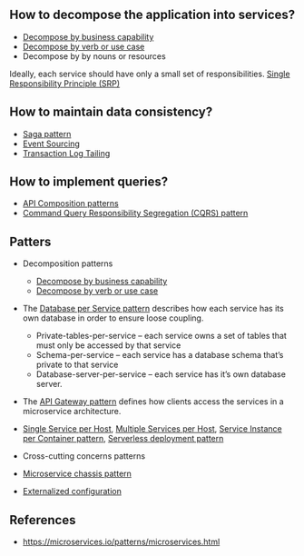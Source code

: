 ## How to decompose the application into services?
- [Decompose by business capability](https://microservices.io/patterns/decomposition/decompose-by-business-capability.html)
- [Decompose by verb or use case](https://microservices.io/patterns/decomposition/decompose-by-subdomain.html)
- Decompose by by nouns or resources

Ideally, each service should have only a small set of responsibilities. [Single Responsibility Principle (SRP)](http://www.objectmentor.com/resources/articles/srp.pdf)

## How to maintain data consistency?
- [Saga pattern](https://microservices.io/patterns/data/saga.html)
- [Event Sourcing](https://microservices.io/patterns/data/event-sourcing.html)
- [Transaction Log Tailing](https://microservices.io/patterns/data/transaction-log-tailing.html)

## How to implement queries?
- [API Composition patterns](https://microservices.io/patterns/data/api-composition.html)
- [Command Query Responsibility Segregation (CQRS) pattern](https://microservices.io/patterns/data/cqrs.html)


## Patters
- Decomposition patterns
  - [Decompose by business capability](https://microservices.io/patterns/decomposition/decompose-by-business-capability.html)
  - [Decompose by verb or use case](https://microservices.io/patterns/decomposition/decompose-by-subdomain.html)
  
- The [Database per Service pattern](https://microservices.io/patterns/data/database-per-service.html) describes how each service has its own database in order to ensure loose coupling.
  - Private-tables-per-service – each service owns a set of tables that must only be accessed by that service
  - Schema-per-service – each service has a database schema that’s private to that service
  - Database-server-per-service – each service has it’s own database server.
  
 - The [API Gateway pattern](https://microservices.io/patterns/apigateway.html) defines how clients access the services in a microservice architecture.
 
 - [Single Service per Host](https://microservices.io/patterns/deployment/single-service-per-host.html), [Multiple Services per Host](https://microservices.io/patterns/deployment/multiple-services-per-host.html), [Service Instance per Container pattern](https://microservices.io/patterns/deployment/service-per-container.html), [Serverless deployment pattern](https://microservices.io/patterns/deployment/serverless-deployment.html)
 
 - Cross-cutting concerns patterns
  - [Microservice chassis pattern](https://microservices.io/patterns/microservice-chassis.html)
  - [Externalized configuration](https://microservices.io/patterns/externalized-configuration.html)

## References
- https://microservices.io/patterns/microservices.html
